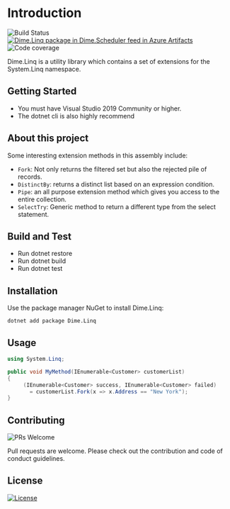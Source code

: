 # Introduction 

![Build Status](https://dev.azure.com/dimenicsbe/Utilities/_apis/build/status/dimenics.dime-linq?branchName=master) [![Dime.Linq package in Dime.Scheduler feed in Azure Artifacts](https://feeds.dev.azure.com/dimenicsbe/_apis/public/Packaging/Feeds/a7b896fd-9cd8-4291-afe1-f223483d87f0/Packages/a4ea1a44-b4ee-49dd-ba2f-eff013a1c9ce/Badge)](https://dev.azure.com/dimenicsbe/Utilities/_packaging?_a=package&feed=a7b896fd-9cd8-4291-afe1-f223483d87f0&package=a4ea1a44-b4ee-49dd-ba2f-eff013a1c9ce&preferRelease=true) ![Code coverage](https://img.shields.io/azure-devops/coverage/dimenicsbe/Utilities/133/master)

Dime.Linq is a utility library which contains a set of extensions for the System.Linq namespace.

## Getting Started

- You must have Visual Studio 2019 Community or higher.
- The dotnet cli is also highly recommend

## About this project

Some interesting extension methods in this assembly include:

- `Fork`: Not only returns the filtered set but also the rejected pile of records.
- `DistinctBy`: returns a distinct list based on an expression condition.
- `Pipe`: an all purpose extension method which gives you access to the entire collection.
- `SelectTry`: Generic method to return a different type from the select statement.


## Build and Test

- Run dotnet restore
- Run dotnet build
- Run dotnet test

## Installation

Use the package manager NuGet to install Dime.Linq:

`dotnet add package Dime.Linq`

## Usage

``` csharp
using System.Linq;

public void MyMethod(IEnumerable<Customer> customerList)
{
     (IEnumerable<Customer> success, IEnumerable<Customer> failed)
       = customerList.Fork(x => x.Address == "New York");    
}
```

## Contributing

![PRs Welcome](https://img.shields.io/badge/PRs-welcome-brightgreen.svg?style=flat-square)

Pull requests are welcome. Please check out the contribution and code of conduct guidelines.

## License

[![License](http://img.shields.io/:license-mit-blue.svg?style=flat-square)](http://badges.mit-license.org)
